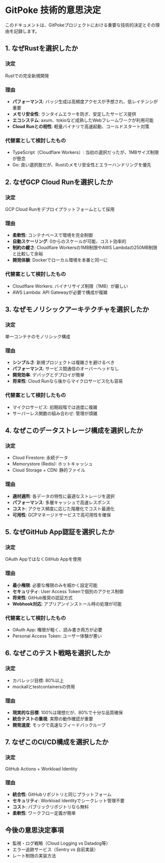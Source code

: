# GitPoke 技術的意思決定

このドキュメントは、GitPokeプロジェクトにおける重要な技術的決定とその理由を記録します。

## 1. なぜRustを選択したか

### 決定
Rustでの完全新規開発

### 理由
- **パフォーマンス**: バッジ生成は高頻度アクセスが予想され、低レイテンシが重要
- **メモリ安全性**: ランタイムエラーを防ぎ、安定したサービス提供
- **エコシステム**: axum、tokioなど成熟したWebフレームワークが利用可能
- **Cloud Runとの相性**: 軽量バイナリで高速起動、コールドスタート対策

### 代替案として検討したもの
- TypeScript（Cloudflare Workers）: 当初の選択だったが、1MBサイズ制限が懸念
- Go: 良い選択肢だが、Rustのメモリ安全性とエラーハンドリングを優先

## 2. なぜGCP Cloud Runを選択したか

### 決定
GCP Cloud Runをデプロイプラットフォームとして採用

### 理由
- **柔軟性**: コンテナベースで環境を完全制御
- **自動スケーリング**: 0からのスケールが可能、コスト効率的
- **制約の緩さ**: Cloudflare Workersの1MB制限やAWS Lambdaの250MB制限と比較して余裕
- **開発体験**: Dockerでローカル環境を本番と同一に

### 代替案として検討したもの
- Cloudflare Workers: バイナリサイズ制限（1MB）が厳しい
- AWS Lambda: API Gatewayが必要で構成が複雑

## 3. なぜモノリシックアーキテクチャを選択したか

### 決定
単一コンテナのモノリシック構成

### 理由
- **シンプルさ**: 新規プロジェクトは複雑さを避けるべき
- **パフォーマンス**: サービス間通信のオーバーヘッドなし
- **開発効率**: デバッグとデプロイが簡単
- **将来性**: Cloud Runなら後からマイクロサービス化も容易

### 代替案として検討したもの
- マイクロサービス: 初期段階では過度に複雑
- サーバーレス関数の組み合わせ: 管理が煩雑

## 4. なぜこのデータストレージ構成を選択したか

### 決定
- Cloud Firestore: 永続データ
- Memorystore (Redis): ホットキャッシュ
- Cloud Storage + CDN: 静的ファイル

### 理由
- **適材適所**: 各データの特性に最適なストレージを選択
- **パフォーマンス**: 多層キャッシュで高速レスポンス
- **コスト**: アクセス頻度に応じた階層化でコスト最適化
- **可用性**: GCPマネージドサービスで高可用性を確保

## 5. なぜGitHub App認証を選択したか

### 決定
OAuth AppではなくGitHub Appを使用

### 理由
- **最小権限**: 必要な権限のみを細かく設定可能
- **セキュリティ**: User Access Tokenで個別のアクセス制御
- **将来性**: GitHub推奨の認証方式
- **Webhook対応**: アプリアンインストール時の処理が可能

### 代替案として検討したもの
- OAuth App: 権限が粗く、読み書き両方が必要
- Personal Access Token: ユーザー体験が悪い

## 6. なぜこのテスト戦略を選択したか

### 決定
- カバレッジ目標: 80%以上
- mockallとtestcontainersの併用

### 理由
- **現実的な目標**: 100%は理想だが、80%で十分な品質確保
- **統合テストの重視**: 実際の動作確認が重要
- **開発速度**: モックで高速なフィードバックループ

## 7. なぜこのCI/CD構成を選択したか

### 決定
GitHub Actions + Workload Identity

### 理由
- **統合性**: GitHubリポジトリと同じプラットフォーム
- **セキュリティ**: Workload Identityでシークレット管理不要
- **コスト**: パブリックリポジトリなら無料
- **柔軟性**: ワークフロー定義が簡単

## 今後の意思決定事項

- 監視・ログ戦略（Cloud Logging vs Datadog等）
- エラー追跡サービス（Sentry vs 自前実装）
- レート制限の実装方法